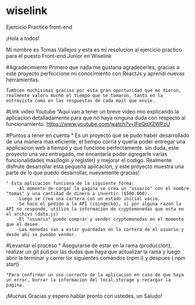 # wiselink
Ejercicio Practico front-end

¡Hola a todos!

Mi nombre es Tomas Vallejos y esta es mi resolucion al ejercicio practico para el puesto Front-end Junior en Wiselink

#Agradecimiento
    Primero que nada me gustaria agradecerles, gracias a este proyecto perfeccione mi conocimiento con ReactJs y aprendi nuevas herramientas.

    Tambien muchisimas gracias por esta gran oportunidad que me dieron, realmente valoro mucho el tiempo que se tomaron, tanto en la entrevista como en las respuestas de cada mail que envie.
    
#Link video Youtube
    °Aqui van a tener un breve video mio explicando la aplicacion detalladamente para que no haya ninguna duda con respecto al funcionamiento.
    https://www.youtube.com/watch?v=IFeQqXZWPzU


#Puntos a tener en cuenta
    ° Es un proyecto que se pudo haber desarrollado de una manera mas eficiente, el tiempo corria y queria poder entregar una applicacion web a tiempo y que funcione perfectamente. 
    sin duda, este proyecto una vez entregado, me encantaria poder agregarle varias funcionalidades mas(login y register) y mejorar el codigo.
    Realmente disfrute desarrollar esta pequeña aplicacion, y este proyecto muestra una parte de lo que puedo desarrollar, nuevamente gracias!

    ° Esta aplicacion funciona de la siguiente forma:
        -Al momento de cargar la pagina se crea un "usuario" con el nombre "tomas" y una cantidad de dinero a invertir ($500.000).
        -Luego se crea una cartera con un estado inicial vacio.
        -Se hace el pedido a la API (coingecko), si por alguna razon la API no responde, utilizo la informacion de cryptomonedas que esta en el archivo (data.js)
        -El "usuario" puede comprar y vender cryptomonedas en el momento que el desee
        -Las monedas van a estar guardadas en la cartera de el usuario y desde ahi se pueden vender.


#Levantar el proceso
    ° Asegurarse de estar en la rama (produccion), realizar un git pull por las dudas que haya que actualizar la rama y luego abrir la terminar y correr lor siguientes comandos (npm i) y despues ( npm start)

    °Para confirmar un uso correcto de la aplicacion en caso de que haya un error, borrar la informacion del local.storage y recargar la pagina.



¡Muchas Gracias y espero hablar pronto con ustedes, un Saludo!


